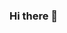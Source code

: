 ### Hi there 👋

<!--
**VasaviGannena/vasaviGannena** is a ✨ _special_ ✨ repository because its `README.md` (this file) appears on your GitHub profile.

Here are some ideas to get you started:

- 🔭 I’m currently looking a job
- 🌱 I’m currently learning React
- 👯 I’m looking to collaborate on ...
- 🤔 I’m looking for help with ...
- 💬 Ask me about creative, Problem-sloving, HTML, CSS, Bootstrap Javascript, NPM , MongoDB I'll be happy to do my best
- 📫 How to reach me: Linkedin 
- 😄 Pronouns: ...
- ⚡ Fun fact: No number before 1,000 contains the letter V


                 
